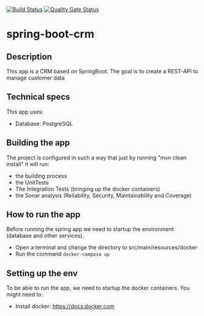 [![Build Status](https://travis-ci.org/BenjaminVega/spring-boot-crm.svg?branch=master)](https://travis-ci.org/BenjaminVega/spring-boot-crm)
[![Quality Gate Status](https://sonarcloud.io/api/project_badges/measure?project=BenjaminVega_spring-boot-crm&metric=alert_status)](https://sonarcloud.io/dashboard?id=BenjaminVega_spring-boot-crm)

# spring-boot-crm

## Description
This app is a CRM based on SpringBoot. The goal is to create a REST-API to manage customer data

## Technical specs
This app uses:

- Database: PostgreSQL

## Building the app
The project is configured in such a way that just by running "mvn clean install" it will run:
- the building process
- the UnitTests
- The Integration Tests (bringing up the docker containers)
- the Sonar analysis (Reliability, Security, Maintainability and Coverage)

## How to run the app
Before running the spring app we need to startup the environment (database and other services). 
- Open a terminal and change the directory to src/main/resources/docker
- Run the command ```docker-compose up```

## Setting up the env 
To be able to run the app, we need to startup the docker containers. You might need to:
-  Install docker: https://docs.docker.com

